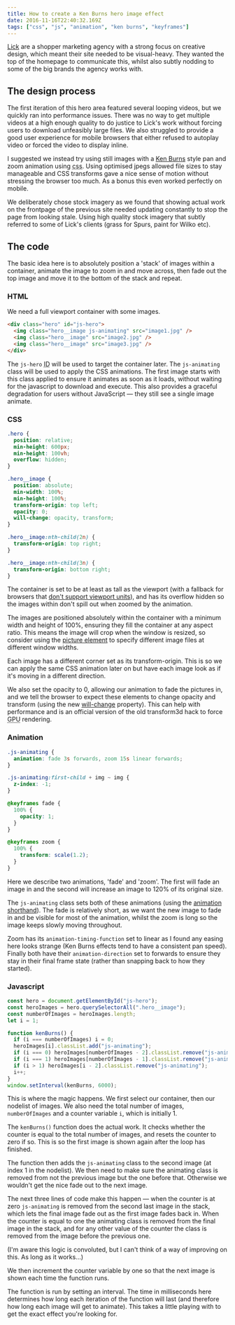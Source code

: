 ```yaml
---
title: How to create a Ken Burns hero image effect
date: 2016-11-16T22:40:32.169Z
tags: ["css", "js", "animation", "ken burns", "keyframes"]
---
```


[Lick] are a shopper marketing agency with a strong focus on creative design, which meant their site needed to be visual-heavy. They wanted the top of the homepage to communicate this, whilst also subtly nodding to some of the big brands the agency works with.

<!-- excerpt -->

## The design process

The first iteration of this hero area featured several looping videos, but we quickly ran into performance issues. There was no way to get multiple videos at a high enough quality to do justice to Lick's work without forcing users to download unfeasibly large files. We also struggled to provide a good user experience for mobile browsers that either refused to autoplay video or forced the video to display inline.

I suggested we instead try using still images with a [Ken Burns] style pan and zoom animation using <abbr title="cascading style sheets">css</abbr>. Using optimised jpegs allowed file sizes to stay manageable and <abbr>CSS</abbr> transforms gave a nice sense of motion without stressing the browser too much. As a bonus this even worked perfectly on mobile.

We deliberately chose stock imagery as we found that showing actual work on the frontpage of the previous site needed updating constantly to stop the page from looking stale. Using high quality stock imagery that subtly referred to some of Lick's clients (grass for Spurs, paint for Wilko etc).

## The code

The basic idea here is to absolutely position a 'stack' of images within a container, animate the image to zoom in and move across, then fade out the top image and move it to the bottom of the stack and repeat.

### HTML

We need a full viewport container with some images.

```html
<div class="hero" id="js-hero">
  <img class="hero__image js-animating" src="image1.jpg" />
  <img class="hero__image" src="image2.jpg" />
  <img class="hero__image" src="image3.jpg" />
</div>
```

The `js-hero` <abbr title="identifier">ID</abbr> will be used to target the container later. The `js-animating` class will be used to apply the <abbr>CSS</abbr> animations. The first image starts with this class applied to ensure it animates as soon as it loads, without waiting for the javascript to download and execute. This also provides a graceful degradation for users without JavaScript — they still see a single image animate.

### CSS

```css
.hero {
  position: relative;
  min-height: 600px;
  min-height: 100vh;
  overflow: hidden;
}

.hero__image {
  position: absolute;
  min-width: 100%;
  min-height: 100%;
  transform-origin: top left;
  opacity: 0;
  will-change: opacity, transform;
}

.hero__image:nth-child(2n) {
  transform-origin: top right;
}

.hero__image:nth-child(3n) {
  transform-origin: bottom right;
}
```

The container is set to be at least as tall as the viewport (with a fallback for browsers that [don't support viewport units]), and has its overflow hidden so the images within don't spill out when zoomed by the animation.

The images are positioned absolutely within the container with a minimum width and height of 100%, ensuring they fill the container at any aspect ratio. This means the image will crop when the window is resized, so consider using the [picture element] to specify different image files at different window widths.

Each image has a different corner set as its transform-origin. This is so we can apply the same <abbr>CSS</abbr> animation later on but have each image look as if it's moving in a different direction.

We also set the opacity to 0, allowing our animation to fade the pictures in, and we tell the browser to expect these elements to change opacity and transform (using the new [will-change] property). This can help with performance and is an official version of the old transform3d hack to force <abbr title="graphics processing unit">GPU</abbr> rendering.

### Animation

```css
.js-animating {
  animation: fade 3s forwards, zoom 15s linear forwards;
}

.js-animating:first-child + img ~ img {
  z-index: -1;
}

@keyframes fade {
  100% {
    opacity: 1;
  }
}

@keyframes zoom {
  100% {
    transform: scale(1.2);
  }
}
```

Here we describe two animations, 'fade' and 'zoom'. The first will fade an image in and the second will increase an image to 120% of its original size.

The `js-animating` class sets both of these animations (using the [animation shorthand]). The fade is relatively short, as we want the new image to fade in and be visible for most of the animation, whilst the zoom is long so the image keeps slowly moving throughout.

Zoom has its `animation-timing-function` set to linear as I found any easing here looks strange (Ken Burns effects tend to have a consistent pan speed). Finally both have their `animation-direction` set to forwards to ensure they stay in their final frame state (rather than snapping back to how they started).

### Javascript

```js
const hero = document.getElementById("js-hero");
const heroImages = hero.querySelectorAll(".hero__image");
const numberOfImages = heroImages.length;
let i = 1;

function kenBurns() {
  if (i === numberOfImages) i = 0;
  heroImages[i].classList.add("js-animating");
  if (i === 0) heroImages[numberOfImages - 2].classList.remove("js-animating");
  if (i === 1) heroImages[numberOfImages - 1].classList.remove("js-animating");
  if (i > 1) heroImages[i - 2].classList.remove("js-animating");
  i++;
}
window.setInterval(kenBurns, 6000);
```

This is where the magic happens. We first select our container, then our nodelist of images. We also need the total number of images, `numberOfImages` and a counter variable `i`, which is initially 1.

The `kenBurns()` function does the actual work. It checks whether the counter is equal to the total number of images, and resets the counter to zero if so. This is so the first image is shown again after the loop has finished.

The function then adds the `js-animating` class to the second image (at index 1 in the nodelist). We then need to make sure the animating class is removed from not the previous image but the one before that. Otherwise we wouldn't get the nice fade out to the next image.

The next three lines of code make this happen — when the counter is at zero `js-animating` is removed from the second last image in the stack, which lets the final image fade out as the first image fades back in. When the counter is equal to one the animating class is removed from the final image in the stack, and for any other value of the counter the class is removed from the image before the previous one.

(I'm aware this logic is convoluted, but I can't think of a way of improving on this. As long as it works…)

We then increment the counter variable by one so that the next image is shown each time the function runs.

The function is run by setting an interval. The time in milliseconds here determines how long each iteration of the function will last (and therefore how long each image will get to animate). This takes a little playing with to get the exact effect you're looking for.

[lick]: http://www.lickcreative.com
[ken burns]: http://en.wikipedia.org/wiki/Ken_Burns_effect
[don't support viewport units]: http://caniuse.com/#feat=viewport-units
[will-change]: https://developer.mozilla.org/en/docs/Web/CSS/will-change
[picture element]: https://developer.mozilla.org/en/docs/Web/HTML/Element/picture
[animation shorthand]: https://css-tricks.com/snippets/css/keyframe-animation-syntax/

